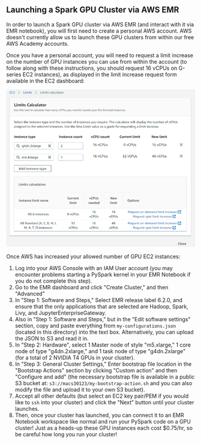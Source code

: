 ## Launching a Spark GPU Cluster via AWS EMR

In order to launch a Spark GPU cluster via AWS EMR (and interact with it via EMR notebook), you will first need to create a personal AWS account. AWS doesn't currently allow us to launch these GPU clusters from within our free AWS Academy accounts.

Once you have a personal account, you will need to request a limit increase on the number of GPU instances you can use from within the account (to follow along with these instructions, you should request 16 vCPUs on G-series EC2 instances), as displayed in the limit increase request form available in the EC2 dashboard:

![](ec2_limit_increase.png)

Once AWS has increased your allowed number of GPU EC2 instances:
1. Log into your AWS Console with an IAM User account (you may encounter problems starting a PySpark kernel in your EMR Notebook if you do not complete this step).
2. Go to the EMR dashboard and click "Create Cluster," and then "Advanced"
3. In "Step 1: Software and Steps," Select EMR release label 6.2.0, and ensure that the only applications that are selected are Hadoop, Spark, Livy, and JupyterEnterpriseGateway.
4. Also in "Step 1: Software and Steps," but in the "Edit software settings" section, copy and paste everything from `my-configurations.json` (located in this directory) into the text box. Alternatively, you can upload the JSON to S3 and read it in.
5. In "Step 2: Hardware", select 1 Master node of style "m5.xlarge," 1 core node of type "g4dn.2xlarge," and 1 task node of type "g4dn.2xlarge" (for a total of 2 NVIDIA T4 GPUs in your cluster).
6. In "Step 3: General Cluster Settings," Enter bootstrap file location in the "Bootstrap Actions" section by clicking "Custom action" and then "Configure and add" (the necessary bootstrap file is available in a public S3 bucket at: `s3://macs30123/my-bootstrap-action.sh` and you can also modify the file and upload it to your own S3 bucket).
7. Accept all other defaults (but select an EC2 key pair/PEM if you would like to `ssh` into your cluster) and click the "Next" button until your cluster launches.
8. Then, once your cluster has launched, you can connect it to an EMR Notebook workspace like normal and run your PySpark code on a GPU cluster! Just as a heads-up these GPU instances each cost $0.75/hr, so be careful how long you run your cluster!
